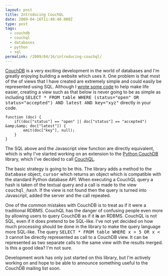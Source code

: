 ```yaml
---
layout: post
title: Introducing CouchQL
date: 2009-04-16T11:49:40.000Z
type: post
tags:
  - couchdb
  - couchql
  - databases
  - python
  - sql
permalink: /2009/04/16/introducing-couchql/
---
```

<a href="http://couchdb.apache.org/">CouchDB</a> is a very exciting development in the world of databases and I'm greatly enjoying building a website which uses it. One problem is that most of the of views that I have created are extremely simple and could easily be represented using SQL. Although I <a href="https://www.theandrewwilkinson.com/2009/03/11/updating-couchdb-views-in-django/">wrote some code</a> to help make life easier, creating a view such as that below is never going to be as simple as including <tt>SELECT * FROM table WHERE (status="open" OR status="accepted") AND latest AND key="xyz"</tt> directly in your code.


    function (doc) {
        if((doc["status"] == "open" || doc["status"] == "accepted") &amp;&amp; doc["latest"]) {
            emit(doc["key"], null);
        }
    }

The SQL above and the Javascript view function are directly equivalent, which is why I've started working on an extension to the <a href="http://code.google.com/p/couchdb-python/">Python CouchDB</a> library, which I've decided to call <a href="http://code.google.com/p/couchql/">CouchQL</a>.

The basic strategy is going to be this. The library adds a method to the <tt>Database</tt> object, <tt>cursor</tt> which returns an object which is compatible with the standard Python database API. When executing a CouchQL query a hash is taken of the textual query and a call is made to the view <tt>couchql_<i>hash</i></tt>. If the view is not found then the query is turned into Javascript, added the server and the call repeated.

One of the common mistakes with CouchDB is to treat as if it were a traditional RDBMS. CouchQL has the danger of confusing people even more by allowing users to query CouchDB as if it <b>is</b> an RDBMS. CouchQL is not SQL, even if it does pretend to be SQL-like. I've not yet decided on how much processing should be done in the library to make the query language more SQL-like. The query <tt>SELECT * FROM table WHERE x &gt; 5 OR x &lt; 3</tt> cannot be directly represented as call to a CouchDB view. It can be represented as two separate calls to the same view with the results merged. Is this a good idea? I'm not sure.

Development work has only just started on this library, but I'm actively working on and hope to be able to announce something useful to the CouchDB mailing list soon.
